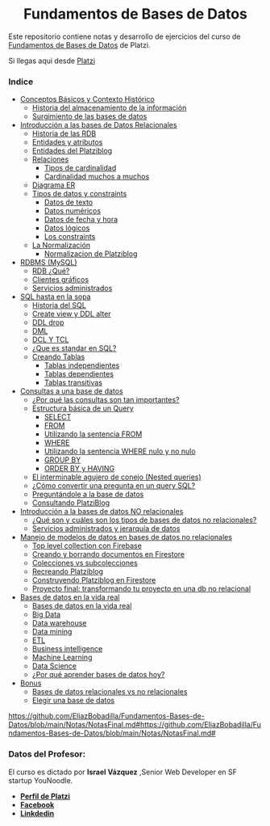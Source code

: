 <div align="center">
  <h1>Fundamentos de Bases de Datos</h1>
</div>

Este repositorio contiene notas  y desarrollo de ejercicios del curso de [Fundamentos de Bases de Datos](https://platzi.com/clases/bd) de Platzi.

Si llegas aqui desde [Platzi]()

### Indice
- [Conceptos Básicos y Contexto Histórico](https://github.com/EliazBobadilla/Fundamentos-Bases-de-Datos/blob/main/Notas/NotasFinal.md#CONCEPTOS-BÁSICOS-Y-CONTEXTO-HISTÓRICO)
  - [Historia del almacenamiento de la información](https://github.com/EliazBobadilla/Fundamentos-Bases-de-Datos/blob/main/Notas/NotasFinal.md#Historia-del-almacenamiento-de-la-información)
  - [Surgimiento de las bases de datos](https://github.com/EliazBobadilla/Fundamentos-Bases-de-Datos/blob/main/Notas/NotasFinal.md#Surgimiento-de-las-bases-de-datos)
- [Introducción a las bases de Datos Relacionales](https://github.com/EliazBobadilla/Fundamentos-Bases-de-Datos/blob/main/Notas/NotasFinal.md#INTRODUCCIÓN-A-LAS-BASES-DE-DATOS-RELACIONALES)
  - [Historia de las RDB](https://github.com/EliazBobadilla/Fundamentos-Bases-de-Datos/blob/main/Notas/NotasFinal.md#Historia-de-las-RDB)
  - [Entidades y atributos](https://github.com/EliazBobadilla/Fundamentos-Bases-de-Datos/blob/main/Notas/NotasFinal.md#Entidades-y-atributos)
  - [Entidades del Platziblog](https://github.com/EliazBobadilla/Fundamentos-Bases-de-Datos/blob/main/Notas/NotasFinal.md#Entidades-del-Platziblog)
  - [Relaciones](https://github.com/EliazBobadilla/Fundamentos-Bases-de-Datos/blob/main/Notas/NotasFinal.md#Relaciones)
    - [Tipos de cardinalidad](https://github.com/EliazBobadilla/Fundamentos-Bases-de-Datos/blob/main/Notas/NotasFinal.md#Tipos-de-cardinalidad)
    - [Cardinalidad muchos a muchos](https://github.com/EliazBobadilla/Fundamentos-Bases-de-Datos/blob/main/Notas/NotasFinal.md#Cardinalidad-muchos-a-muchos)
  - [Diagrama ER](https://github.com/EliazBobadilla/Fundamentos-Bases-de-Datos/blob/main/Notas/NotasFinal.md#Diagrama-ER)
  - [Tipos de datos y constraints](https://github.com/EliazBobadilla/Fundamentos-Bases-de-Datos/blob/main/Notas/NotasFinal.md#Tipos-de-datos-y-constraints)
    - [Datos de texto](https://github.com/EliazBobadilla/Fundamentos-Bases-de-Datos/blob/main/Notas/NotasFinal.md#Datos-de-texto)
    - [Datos numéricos](https://github.com/EliazBobadilla/Fundamentos-Bases-de-Datos/blob/main/Notas/NotasFinal.md#Datos-numéricos)
    - [Datos de fecha y hora](https://github.com/EliazBobadilla/Fundamentos-Bases-de-Datos/blob/main/Notas/NotasFinal.md#Datos-de-fecha-y-hora)
    - [Datos lógicos](https://github.com/EliazBobadilla/Fundamentos-Bases-de-Datos/blob/main/Notas/NotasFinal.md#Datos-lógicos)
    - [Los constraints](https://github.com/EliazBobadilla/Fundamentos-Bases-de-Datos/blob/main/Notas/NotasFinal.md#Los-constraints)
  - [La Normalización](https://github.com/EliazBobadilla/Fundamentos-Bases-de-Datos/blob/main/Notas/NotasFinal.md#La-Normalización)
    - [Normalizacion de Platziblog](https://github.com/EliazBobadilla/Fundamentos-Bases-de-Datos/blob/main/Notas/NotasFinal.md#Normalizacion-de-Platziblog)
- [RDBMS (MySQL)](https://github.com/EliazBobadilla/Fundamentos-Bases-de-Datos/blob/main/Notas/NotasFinal.md#RDBMS-(MySQL))
  - [RDB ¿Qué?](https://github.com/EliazBobadilla/Fundamentos-Bases-de-Datos/blob/main/Notas/NotasFinal.md#RDB-¿Qué?)
  - [Clientes gráficos](https://github.com/EliazBobadilla/Fundamentos-Bases-de-Datos/blob/main/Notas/NotasFinal.md#Clientes-gráficos)
  - [Servicios administrados](https://github.com/EliazBobadilla/Fundamentos-Bases-de-Datos/blob/main/Notas/NotasFinal.md#Servicios-administrados)
- [SQL hasta en la sopa](https://github.com/EliazBobadilla/Fundamentos-Bases-de-Datos/blob/main/Notas/NotasFinal.md#SQL-hasta-en-la-sopa)
  - [Historia del SQL](https://github.com/EliazBobadilla/Fundamentos-Bases-de-Datos/blob/main/Notas/NotasFinal.md#Historia-del-SQL)
  - [Create view y DDL alter](https://github.com/EliazBobadilla/Fundamentos-Bases-de-Datos/blob/main/Notas/NotasFinal.md#Create-view-y-DDL-alter)
  - [DDL drop](https://github.com/EliazBobadilla/Fundamentos-Bases-de-Datos/blob/main/Notas/NotasFinal.md#DDL-drop)
  - [DML](https://github.com/EliazBobadilla/Fundamentos-Bases-de-Datos/blob/main/Notas/NotasFinal.md#DML)
  - [DCL Y TCL](https://github.com/EliazBobadilla/Fundamentos-Bases-de-Datos/blob/main/Notas/NotasFinal.md#DCL-Y-TCL)
  - [¿Que es standar en SQL?](https://github.com/EliazBobadilla/Fundamentos-Bases-de-Datos/blob/main/Notas/NotasFinal.md#¿Que-es-standar-en-SQL?)
  - [Creando Tablas](https://github.com/EliazBobadilla/Fundamentos-Bases-de-Datos/blob/main/Notas/NotasFinal.md#Creando-tablas)
    - [Tablas independientes](https://github.com/EliazBobadilla/Fundamentos-Bases-de-Datos/blob/main/Notas/NotasFinal.md#Tablas-independientes)
    - [Tablas dependientes](https://github.com/EliazBobadilla/Fundamentos-Bases-de-Datos/blob/main/Notas/NotasFinal.md#Tablas-dependientes)
    - [Tablas transitivas](https://github.com/EliazBobadilla/Fundamentos-Bases-de-Datos/blob/main/Notas/NotasFinal.md#Tablas-transitivas)
- [Consultas a una base de datos](https://github.com/EliazBobadilla/Fundamentos-Bases-de-Datos/blob/main/Notas/NotasFinal.md#Consultas-a-una-base-de-datos)
  - [¿Por qué las consultas son tan importantes?](https://github.com/EliazBobadilla/Fundamentos-Bases-de-Datos/blob/main/Notas/NotasFinal.md#¿Por-qué-las-consultas-son-tan-importantes?)
  - [Estructura básica de un Query](https://github.com/EliazBobadilla/Fundamentos-Bases-de-Datos/blob/main/Notas/NotasFinal.md#Estructura-básica-de-un-Query)
    - [SELECT](https://github.com/EliazBobadilla/Fundamentos-Bases-de-Datos/blob/main/Notas/NotasFinal.md#SELECT)
    - [FROM](https://github.com/EliazBobadilla/Fundamentos-Bases-de-Datos/blob/main/Notas/NotasFinal.md#FROM)
    - [Utilizando la sentencia FROM](https://github.com/EliazBobadilla/Fundamentos-Bases-de-Datos/blob/main/Notas/NotasFinal.md#Utilizando-la-sentencia-FROM)
    - [WHERE](https://github.com/EliazBobadilla/Fundamentos-Bases-de-Datos/blob/main/Notas/NotasFinal.md#WHERE)
    - [Utilizando la sentencia WHERE nulo y no nulo](https://github.com/EliazBobadilla/Fundamentos-Bases-de-Datos/blob/main/Notas/NotasFinal.md#Utilizando-la-sentencia-WHERE-nulo-y-no-nulo)
    - [GROUP BY](https://github.com/EliazBobadilla/Fundamentos-Bases-de-Datos/blob/main/Notas/NotasFinal.md#GROUP-BY)
    - [ORDER BY y HAVING](https://github.com/EliazBobadilla/Fundamentos-Bases-de-Datos/blob/main/Notas/NotasFinal.md#ORDER-BY-y-HAVING)
  - [El interminable agujero de conejo (Nested queries)](https://github.com/EliazBobadilla/Fundamentos-Bases-de-Datos/blob/main/Notas/NotasFinal.md#El-interminable-agujero-de-conejo-(Nested-queries))
  - [¿Cómo convertir una pregunta en un query SQL?](https://github.com/EliazBobadilla/Fundamentos-Bases-de-Datos/blob/main/Notas/NotasFinal.md#¿Cómo-convertir-una-pregunta-en-un-query-SQL?)
  - [Preguntándole a la base de datos](https://github.com/EliazBobadilla/Fundamentos-Bases-de-Datos/blob/main/Notas/NotasFinal.md#Preguntándole-a-la-base-de-datos)
  - [Consultando PlatziBlog](https://github.com/EliazBobadilla/Fundamentos-Bases-de-Datos/blob/main/Notas/NotasFinal.md#Consultando-PlatziBlog)
- [Introducción a la bases de datos NO relacionales](https://github.com/EliazBobadilla/Fundamentos-Bases-de-Datos/blob/main/Notas/NotasFinal.md#Introducción-a-la-bases-de-datos-NO-relacionales)
  - [¿Qué son y cuáles son los tipos de bases de datos no relacionales?](https://github.com/EliazBobadilla/Fundamentos-Bases-de-Datos/blob/main/Notas/NotasFinal.md#Qué-son-y-cuáles-son-los-tipos-de-bases-de-datos-no-relacionales)
  - [Servicios administrados y jerarquía de datos](https://github.com/EliazBobadilla/Fundamentos-Bases-de-Datos/blob/main/Notas/NotasFinal.md#Servicios-administrados-y-jerarquía-de-datos)
- [Manejo de modelos de datos en bases de datos no relacionales](https://github.com/EliazBobadilla/Fundamentos-Bases-de-Datos/blob/main/Notas/NotasFinal.md#Manejo-de-modelos-de-datos-en-bases-de-datos-no-relacionales)
  - [Top level collection con Firebase](https://github.com/EliazBobadilla/Fundamentos-Bases-de-Datos/blob/main/Notas/NotasFinal.md#Top-level-collection-con-Firebase)
  - [Creando y borrando documentos en Firestore](https://github.com/EliazBobadilla/Fundamentos-Bases-de-Datos/blob/main/Notas/NotasFinal.md#Creando-y-borrando-documentos-en-Firestore)
  - [Colecciones vs subcolecciones](https://github.com/EliazBobadilla/Fundamentos-Bases-de-Datos/blob/main/Notas/NotasFinal.md#Colecciones-vs-subcolecciones)
  - [Recreando Platziblog](https://github.com/EliazBobadilla/Fundamentos-Bases-de-Datos/blob/main/Notas/NotasFinal.md#Recreando-Platziblog)
  - [Construyendo Platziblog en Firestore](https://github.com/EliazBobadilla/Fundamentos-Bases-de-Datos/blob/main/Notas/NotasFinal.md#Construyendo-Platziblog-en-Firestore)
  - [Proyecto final: transformando tu proyecto en una db no relacional](https://github.com/EliazBobadilla/Fundamentos-Bases-de-Datos/blob/main/Notas/NotasFinal.md#proyecto-final-transformando-tu-proyecto-en-una-db-no-relacional)
- [Bases de datos en la vida real](https://github.com/EliazBobadilla/Fundamentos-Bases-de-Datos/blob/main/Notas/NotasFinal.md#Bases-de-datos-en-la-vida-real)
  - [Bases de datos en la vida real](https://github.com/EliazBobadilla/Fundamentos-Bases-de-Datos/blob/main/Notas/NotasFinal.md#Bases-de-datos-en-la-vida-real)
  - [Big Data](https://github.com/EliazBobadilla/Fundamentos-Bases-de-Datos/blob/main/Notas/NotasFinal.md#Big-Data)
  - [Data warehouse](https://github.com/EliazBobadilla/Fundamentos-Bases-de-Datos/blob/main/Notas/NotasFinal.md#Data-warehouse)
  - [Data mining](https://github.com/EliazBobadilla/Fundamentos-Bases-de-Datos/blob/main/Notas/NotasFinal.md#Data-mining)
  - [ETL](https://github.com/EliazBobadilla/Fundamentos-Bases-de-Datos/blob/main/Notas/NotasFinal.md#ETL)
  - [Business intelligence](https://github.com/EliazBobadilla/Fundamentos-Bases-de-Datos/blob/main/Notas/NotasFinal.md#Business-intelligence)
  - [Machine Learning](https://github.com/EliazBobadilla/Fundamentos-Bases-de-Datos/blob/main/Notas/NotasFinal.md#Machine-Learning)
  - [Data Science](https://github.com/EliazBobadilla/Fundamentos-Bases-de-Datos/blob/main/Notas/NotasFinal.md#Data-Science)
  - [¿Por qué aprender bases de datos hoy?](https://github.com/EliazBobadilla/Fundamentos-Bases-de-Datos/blob/main/Notas/NotasFinal.md#¿Por-qué-aprender-bases-de-datos-hoy?)
- [Bonus](https://github.com/EliazBobadilla/Fundamentos-Bases-de-Datos/blob/main/Notas/NotasFinal.md#Bonus)
  - [Bases de datos relacionales vs no relacionales](https://github.com/EliazBobadilla/Fundamentos-Bases-de-Datos/blob/main/Notas/NotasFinal.md#Bases-de-datos-relacionales-vs-no-relacionales)
  - [Elegir una base de datos](https://github.com/EliazBobadilla/Fundamentos-Bases-de-Datos/blob/main/Notas/NotasFinal.md#Elegir-una-base-de-datos)



https://github.com/EliazBobadilla/Fundamentos-Bases-de-Datos/blob/main/Notas/NotasFinal.md#https://github.com/EliazBobadilla/Fundamentos-Bases-de-Datos/blob/main/Notas/NotasFinal.md# 

### Datos del Profesor:
El curso es dictado por **Israel Vázquez** ,Senior Web Developer en SF startup YouNoodle.

- [**Perfil de Platzi**](https://platzi.com/p/isravazquezmorales)
- [**Facebook**](https://www.facebook.com/isra.baurel)
- [**Linkdedin**](https://www.linkedin.com/in/israel-baurel-v%C3%A1zquez-morales/?originalSubdomain=mx)